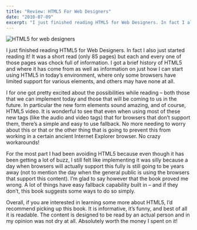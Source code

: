 ```yaml
---
title: "Review: HTML5 For Web Designers"
date: "2010-07-09"
excerpt: "I just finished reading HTML5 for Web Designers. In fact I also just started reading it! It was a short read (only 85 pages) but each and every one of those pages was chock full of information."
---
```

![HTML5 for web designers](http://www.caiters.com/wp-content/uploads/2010/07/html5forwebdesignersjpg.jpg)

I just finished reading HTML5 for Web Designers. In fact I also just started reading it! It was a short read (only 85 pages) but each and every one of those pages was chock full of information. I got a brief history of HTML5 and where it has come from as well as information on just how I can start using HTML5 in today’s environment, where only some browsers have limited support for various elements, and others may have none at all.

I for one got pretty excited about the possibilities while reading – both those that we can implement today and those that will be coming to us in the future. In particular the new form elements sound amazing, and of course, HTML5 video. It is wonderful to see that even when using most of these new tags (like the audio and video tags) that for browsers that don’t support them, there’s a simple and easy to use fallback. No more needing to worry about this or that or the other thing that is going to prevent this from working in a certain ancient Internet Explorer browser. No crazy workarounds!

For the most part I had been avoiding HTML5 because even though it has been getting a lot of buzz, I still felt like implementing it was silly because a day when browsers will actually support this fully is still going to be years away (not to mention the day when the general public is using the browsers that support this content). I’m glad to say however that the book proved me wrong. A lot of things have easy fallback capability built in – and if they don’t, this book suggests some ways to do so simply.

Overall, if you are interested in learning some more about HTML5, I’d recommend picking up this book. It is informative, it’s funny, and best of all it is readable. The content is designed to be read by an actual person and in my opinion was not dry at all. Absolutely worth the money I spent on it!
